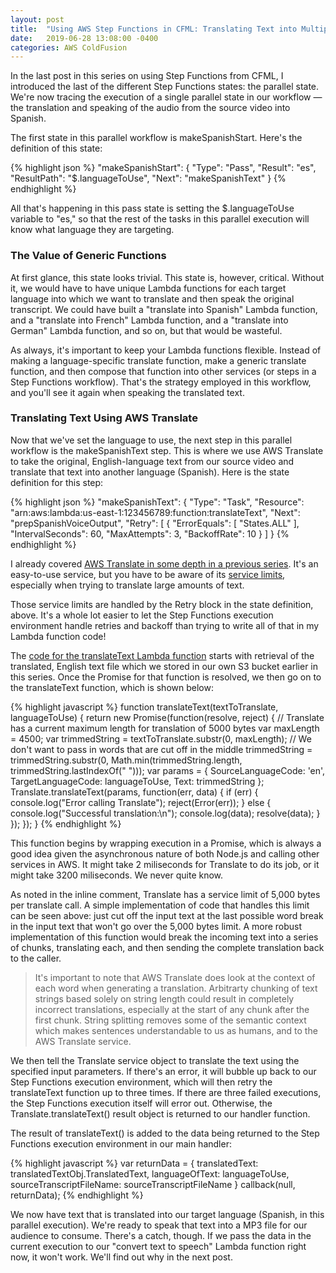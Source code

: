 ```yaml
---
layout: post
title:  "Using AWS Step Functions in CFML: Translating Text into Multiple Languages"
date:   2019-06-28 13:08:00 -0400
categories: AWS ColdFusion
---
```


In the last post in this series on using Step Functions from CFML, I introduced the last of the different Step Functions states: the parallel state. We're now tracing the execution of a single parallel state in our workflow &mdash; the translation and speaking of the audio from the source video into Spanish.

The first state in this parallel workflow is makeSpanishStart. Here's the definition of this state:

{% highlight json %}
"makeSpanishStart": {
    "Type": "Pass",
    "Result": "es",
    "ResultPath": "$.languageToUse",
    "Next": "makeSpanishText"
}
{% endhighlight %}

All that's happening in this pass state is setting the $.languageToUse variable to "es," so that the rest of the tasks in this parallel execution will know what language they are targeting.

### The Value of Generic Functions

At first glance, this state looks trivial. This state is, however, critical. Without it, we would have to have unique Lambda functions for each target language into which we want to translate and then speak the original transcript. We could have built a "translate into Spanish" Lambda function, and a "translate into French" Lambda function, and a "translate into German" Lambda function, and so on, but that would be wasteful.

As always, it's important to keep your Lambda functions flexible. Instead of making a language-specific translate function, make a generic translate function, and then compose that function into other services (or steps in a Step Functions workflow). That's the strategy employed in this workflow, and you'll see it again when speaking the translated text.

### Translating Text Using AWS Translate

Now that we've set the language to use, the next step in this parallel workflow is the makeSpanishText step. This is where we use AWS Translate to take the original, English-language text from our source video and translate that text into another language (Spanish). Here is the state definition for this step:

{% highlight json %}
"makeSpanishText": {
    "Type": "Task",
    "Resource": "arn:aws:lambda:us-east-1:123456789:function:translateText",
    "Next": "prepSpanishVoiceOutput",
    "Retry": [
        {
            "ErrorEquals": [ "States.ALL" ],
            "IntervalSeconds": 60,
            "MaxAttempts": 3,
            "BackoffRate": 10
        }
    ]
}
{% endhighlight %}

I already covered [AWS Translate in some depth in a previous series](https://brianklaas.net/aws/coldfusion/2018/10/21/Using-AWS-Translate-in-CFML-Part-1.html). It's an easy-to-use service, but you have to be aware of its [service limits](https://docs.aws.amazon.com/translate/latest/dg/limits-guidelines.html), especially when trying to translate large amounts of text.

Those service limits are handled by the Retry block in the state definition, above. It's a whole lot easier to let the Step Functions execution environment handle retries and backoff than trying to write all of that in my Lambda function code!

The [code for the translateText Lambda function](https://github.com/brianklaas/awsPlaybox/blob/master/nodejs/lambda/transcribeTranslateExample/translateText.js) starts with retrieval of the translated, English text file which we stored in our own S3 bucket earlier in this series. Once the Promise for that function is resolved, we then go on to the translateText function, which is shown below:

{% highlight javascript %}
function translateText(textToTranslate, languageToUse) {
    return new Promise(function(resolve, reject) {
        // Translate has a current maximum length for translation of 5000 bytes
        var maxLength = 4500;
        var trimmedString = textToTranslate.substr(0, maxLength);
        // We don't want to pass in words that are cut off in the middle
        trimmedString = trimmedString.substr(0, Math.min(trimmedString.length, trimmedString.lastIndexOf(" ")));
        var params = {
            SourceLanguageCode: 'en',
            TargetLanguageCode: languageToUse,
            Text: trimmedString
        };
        Translate.translateText(params, function(err, data) {
            if (err) {
                console.log("Error calling Translate");
                reject(Error(err));
            } else {
                console.log("Successful translation:\n");
                console.log(data);
                resolve(data);
            }
        });
    });
}
{% endhighlight %}

This function begins by wrapping execution in a Promise, which is always a good idea given the asynchronous nature of both Node.js and calling other services in AWS. It might take 2 miliseconds for Translate to do its job, or it might take 3200 miliseconds. We never quite know.

As noted in the inline comment, Translate has a service limit of 5,000 bytes per translate call. A simple implementation of code that handles this limit can be seen above: just cut off the input text at the last possible word break in the input text that won't go over the 5,000 bytes limit. A more robust implementation of this function would break the incoming text into a series of chunks, translating each, and then sending the complete translation back to the caller.

> It's important to note that AWS Translate does look at the context of each word when generating a translation. Arbitrarty chunking of text strings based solely on string length could result in completely incorrect translations, especially at the start of any chunk after the first chunk. String splitting removes some of the semantic context which makes sentences understandable to us as humans, and to the AWS Translate service. 

We then tell the Translate service object to translate the text using the specified input parameters. If there's an error, it will bubble up back to our Step Functions execution environment, which will then retry the translateText function up to three times. If there are three failed executions, the Step Functions execution itself will error out. Otherwise, the Translate.translateText() result object is returned to our handler function.

The result of translateText() is added to the data being returned to the Step Functions execution environment in our main handler:

{% highlight javascript %}
var returnData = {
    translatedText: translatedTextObj.TranslatedText,
    languageOfText: languageToUse,
    sourceTranscriptFileName: sourceTranscriptFileName
}
callback(null, returnData);
{% endhighlight %}

We now have text that is translated into our target language (Spanish, in this parallel execution). We're ready to speak that text into a MP3 file for our audience to consume. There's a catch, though. If we pass the data in the current execution to our "convert text to speech" Lambda function right now, it won't work. We'll find out why in the next post.